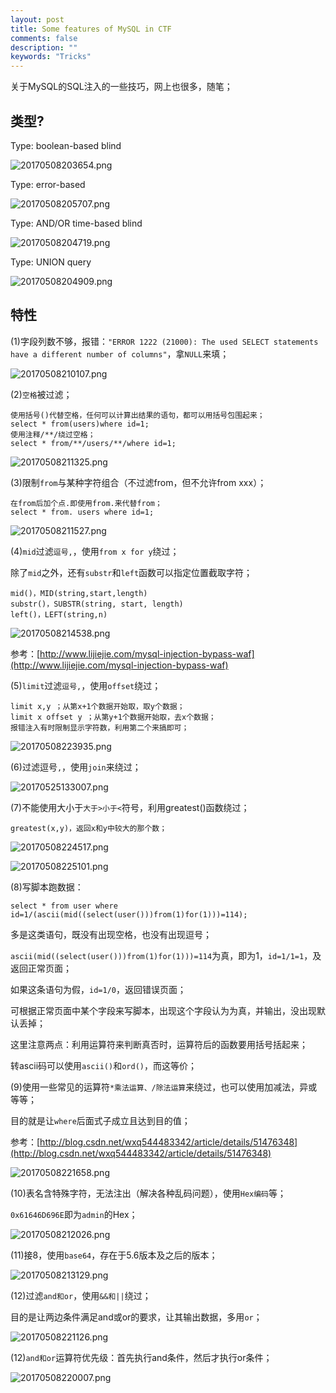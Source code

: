 ```yaml
---
layout: post
title: Some features of MySQL in CTF
comments: false
description: ""
keywords: "Tricks"
---
```


关于MySQL的SQL注入的一些技巧，网上也很多，随笔；

## 类型?

Type: boolean-based blind

![20170508203654.png](/assets/images/2017-05-08/1649816982.png)

Type: error-based

![20170508205707.png](/assets/images/2017-05-08/4271116084.png)

Type: AND/OR time-based blind

![20170508204719.png](/assets/images/2017-05-08/3354278786.png)

Type: UNION query

![20170508204909.png](/assets/images/2017-05-08/4203579948.png)

## 特性

(1)字段列数不够，报错：`"ERROR 1222 (21000): The used SELECT statements have a different number of columns"`，拿`NULL`来填；

![20170508210107.png](/assets/images/2017-05-08/1757643041.png)

(2)`空格`被过滤；

```
使用括号()代替空格，任何可以计算出结果的语句，都可以用括号包围起来；
select * from(users)where id=1;
使用注释/**/绕过空格；
select * from/**/users/**/where id=1;
```

![20170508211325.png](/assets/images/2017-05-08/944008709.png)

(3)限制`from`与某种字符组合（不过滤from，但不允许from xxx）；

```
在from后加个点.即使用from.来代替from；
select * from. users where id=1;
```

![20170508211527.png](/assets/images/2017-05-08/1442450386.png)

(4)`mid`过滤`逗号,`，使用`from x for y`绕过；

除了`mid`之外，还有`substr`和`left`函数可以指定位置截取字符；

```
mid()，MID(string,start,length)
substr()，SUBSTR(string, start, length)
left()，LEFT(string,n)
```

![20170508214538.png](/assets/images/2017-05-08/2726189806.png)

参考：[http://www.lijiejie.com/mysql-injection-bypass-waf](http://www.lijiejie.com/mysql-injection-bypass-waf)

(5)`limit`过滤`逗号,`，使用`offset`绕过；

```
limit x,y ；从第x+1个数据开始取，取y个数据；
limit x offset y ；从第y+1个数据开始取，去x个数据；
报错注入有时限制显示字符数，利用第二个来搞即可；
```

![20170508223935.png](/assets/images/2017-05-08/1689538707.png)

(6)过滤逗号`,`，使用`join`来绕过；

![20170525133007.png](/assets/images/2017-05-08/1696043771.png)

(7)不能使用大小于`大于>小于<`符号，利用greatest()函数绕过；

```
greatest(x,y)，返回x和y中较大的那个数；
```

![20170508224517.png](/assets/images/2017-05-08/3885012938.png)

![20170508225101.png](/assets/images/2017-05-08/3711845439.png)

(8)写脚本跑数据：

```
select * from user where id=1/(ascii(mid((select(user()))from(1)for(1)))=114);
```

多是这类语句，既没有出现空格，也没有出现逗号；

`ascii(mid((select(user()))from(1)for(1)))=114`为真，即为1，`id=1/1=1`，及返回正常页面；

如果这条语句为假，`id=1/0`，返回错误页面；

可根据正常页面中某个字段来写脚本，出现这个字段认为为真，并输出，没出现默认丢掉；

这里注意两点：利用运算符来判断真否时，运算符后的函数要用括号括起来；

转ascii码可以使用`ascii()`和`ord()`，而这等价；

(9)使用一些常见的运算符`*乘法运算、/除法运算`来绕过，也可以使用加减法，异或等等；

目的就是让`where`后面式子成立且达到目的值；

参考：[http://blog.csdn.net/wxq544483342/article/details/51476348](http://blog.csdn.net/wxq544483342/article/details/51476348)

![20170508221658.png](/assets/images/2017-05-08/1426006630.png)

(10)表名含特殊字符，无法注出（解决各种乱码问题），使用`Hex编码`等；

`0x61646D696E`即为`admin`的Hex；

![20170508212026.png](/assets/images/2017-05-08/3231966252.png)

(11)接8，使用`base64`，存在于5.6版本及之后的版本；

![20170508213129.png](/assets/images/2017-05-08/2141674325.png)

(12)过滤`and和or`，使用`&&和||`绕过；

目的是让两边条件满足and或or的要求，让其输出数据，多用`or`；

![20170508221126.png](/assets/images/2017-05-08/124410943.png)

(12)`and和or`运算符优先级：首先执行and条件，然后才执行or条件；

![20170508220007.png](/assets/images/2017-05-08/1781738052.png)
